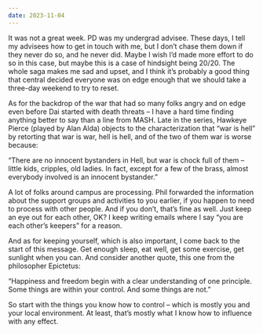 ```yaml
---
date: 2023-11-04
---
```


It was not a great week.  PD was my undergrad advisee.  These days, I tell my advisees how to get in touch with me, but I don’t chase them down if they never do so, and he never did.  Maybe I wish I’d made more effort to do so in this case, but maybe this is a case of hindsight being 20/20.  The whole saga makes me sad and upset, and I think it’s probably a good thing that central decided everyone was on edge enough that we should take a three-day weekend to try to reset.
 
As for the backdrop of the war that had so many folks angry and on edge even before Dai started with death threats – I have a hard time finding anything better to say than a line from MASH.  Late in the series, Hawkeye Pierce (played by Alan Alda) objects to the characterization that “war is hell” by retorting that war is war, hell is hell, and of the two of them war is worse because:
 
“There are no innocent bystanders in Hell, but war is chock full of them – little kids, cripples, old ladies. In fact, except for a few of the brass, almost everybody involved is an innocent bystander.”
 
A lot of folks around campus are processing.  Phil forwarded the information about the support groups and activities to you earlier, if you happen to need to process with other people.  And if you don’t, that’s fine as well.  Just keep an eye out for each other, OK?  I keep writing emails where I say “you are each other’s keepers” for a reason.
 
And as for keeping yourself, which is also important, I come back to the start of this message.  Get enough sleep, eat well, get some exercise, get sunlight when you can.  And consider another quote, this one from the philosopher Epictetus:
 
“Happiness and freedom begin with a clear understanding of one principle.  Some things are within your control.  And some things are not.”
 
So start with the things you know how to control – which is mostly you and your local environment.  At least, that’s mostly what I know how to influence with any effect.
 
